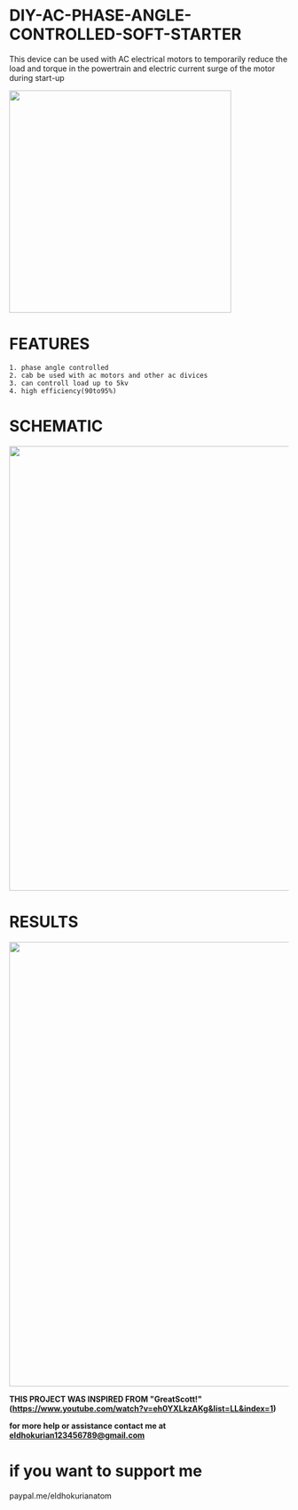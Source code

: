# DIY-AC-PHASE-ANGLE-CONTROLLED-SOFT-STARTER
This device can be used with AC electrical motors to temporarily reduce the load and torque in the powertrain and electric current surge of the motor during start-up

 <image src="images/IMG_20210416_085327.jpg" width="400"> 
 
  # FEATURES
 ```
1. phase angle controlled
2. cab be used with ac motors and other ac divices
3. can controll load up to 5kv
4. high efficiency(90to95%)
``` 

# SCHEMATIC
<image src="images/Schematic_soft start_2021-04-21.png" width="800"> 


# RESULTS
<image src="images/IMG_20210417_084543__01.jpg" width="800"> 
 
  
  **THIS PROJECT WAS INSPIRED FROM "GreatScott!"(https://www.youtube.com/watch?v=eh0YXLkzAKg&list=LL&index=1)**
  
  
**for more help or assistance contact me at eldhokurian123456789@gmail.com**

# if you want to support me
paypal.me/eldhokurianatom
